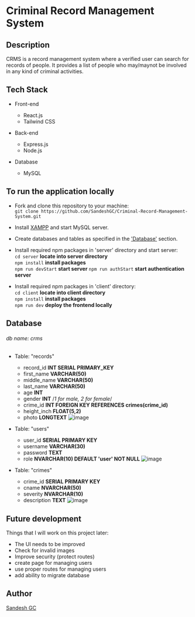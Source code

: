 # Criminal Record Management System

## Description

CRMS is a record management system where a verified user can search for records of people. It provides a list of people who may/maynot be involved in any kind of criminal activities.

## Tech Stack

-   Front-end

    -   React.js
    -   Tailwind CSS

-   Back-end

    -   Express.js
    -   Node.js

-   Database
    -   MySQL

## To run the application locally

-   Fork and clone this repository to your machine: <br/>
    `git clone https://github.com/SandeshGC/Criminal-Record-Management-System.git`

-   Install <a href="https://www.apachefriends.org/download.html">XAMPP</a> and start MySQL server.

-   Create databases and tables as specified in the <a href="#Database">'Database'</a> section.

-   Install required npm packages in 'server' directory and start server:<br/>
    `cd server` **locate into server directory**  
    `npm install` **install packages**  
    `npm run devStart` **start server**
    `npm run authStart` **start authentication server**

-   Install required npm packages in 'client' directory:<br/>
    `cd client` **locate into client directory**  
    `npm install` **install packages**  
    `npm run dev` **deploy the frontend locally**

## Database

###### db name: crms

-   Table: "records"

    -   record_id **INT SERIAL PRIMARY_KEY**
    -   first_name **VARCHAR(50)**
    -   middle_name **VARCHAR(50)**
    -   last_name **VARCHAR(50)**
    -   age **INT**
    -   gender **INT** /_1 for male, 2 for female_/
    -   crime_id **INT FOREIGN KEY REFERENCES crimes(crime_id)**
    -   height_inch **FLOAT(5,2)**
    -   photo **LONGTEXT**
    ![image](https://user-images.githubusercontent.com/59115123/218262228-4486cdf9-3522-450c-80fe-fed2e787137a.png)


-   Table: "users"

    -   user_id **SERIAL PRIMARY KEY**
    -   username **VARCHAR(30)**
    -   password **TEXT**
    -   role **NVARCHAR(10) DEFAULT 'user' NOT NULL**
    ![image](https://user-images.githubusercontent.com/59115123/218262410-b1912437-a8b9-463a-b0ac-d72199066bc0.png)



-   Table: "crimes"
    -   crime_id **SERIAL PRIMARY KEY**
    -   cname **NVARCHAR(50)**
    -   severity **NVARCHAR(10)**
    -   description **TEXT**
    ![image](https://user-images.githubusercontent.com/59115123/218259605-5fbeb5c6-fe84-4192-81be-d71aca0bc824.png)

## Future development

Things that I will work on this project later:

-   The UI needs to be improved
-   Check for invalid images
-   Improve security (protect routes)
-   create page for managing users
-   use proper routes for managing users
-   add ability to migrate database

## Author

[Sandesh GC](https://www.gcsandesh.com.np)
